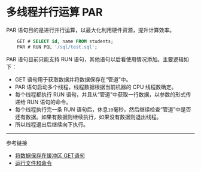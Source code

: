 # 多线程并行运算 PAR

PAR 语句目的是进行并行运算，以最大化利用硬件资源，提升计算效率。

```sql
    GET # SELECT id, name FROM students;
    PAR # RUN PQL '/sql/test.sql';
```

PAR 语句目前只能支持 RUN 语句，其他语句以后看使用情况添加。主要逻辑如下：

* GET 语句用于获取数据并将数据保存在“管道”中。
* PAR 语句启动多个线程，线程数据根据当前机器的 CPU 线程数确定。
* 每个线程都执行 RUN 语句，并且从“管道”中获取一行数据，以参数的形式传递给 RUN 语句的命令。
* 每个线程执行完一条 RUN 语句后，休息`10`毫秒，然后继续检查“管道”中是否还有数据。如果有数据则继续执行，如果没有数据则退出线程。
* 所以线程退出后继续向下执行。


---
参考链接

* [将数据保存在缓冲区 GET语句](/pql/get.md)
* [运行文件和命令](/pql/run.md)